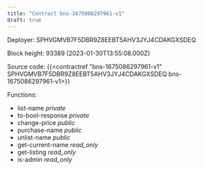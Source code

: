 ```yaml
---
title: "Contract bns-1675086297961-v1"
draft: true
---
```

Deployer: SPHVGMVB7F5DBR9Z8EEBT5AHV3JYJ4CDAKGXSDEQ


 



Block height: 93389 (2023-01-30T13:55:08.000Z)

Source code: {{<contractref "bns-1675086297961-v1" SPHVGMVB7F5DBR9Z8EEBT5AHV3JYJ4CDAKGXSDEQ bns-1675086297961-v1>}}

Functions:

* list-name _private_
* to-bool-response _private_
* change-price _public_
* purchase-name _public_
* unlist-name _public_
* get-current-name _read_only_
* get-listing _read_only_
* is-admin _read_only_
